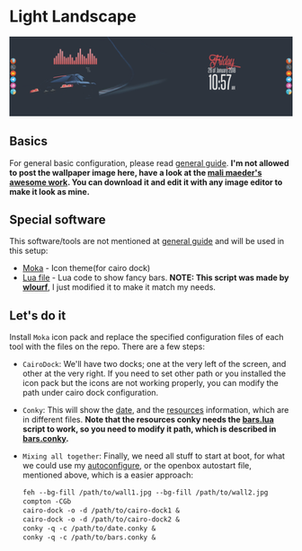 # Light Landscape

![Final result](preview.png)

## Basics
For general basic configuration, please read [general guide](../README.md). __I'm not allowed to post the wallpaper image here, have a look at the [mali maeder's awesome work](https://www.pexels.com/photo/cliffs-clouds-cloudy-daylight-746421/). You can download it and edit it with any image editor to make it look as mine.__

## Special software
This software/tools are not mentioned at [general guide](../README.md) and will be used in this setup:
* [Moka](https://aur.archlinux.org/packages/moka-icon-theme/) - Icon theme(for cairo dock)
* [Lua file](../Ligth_Hands/Conky/bars.lua) - Lua code to show fancy bars. __NOTE: This script was made by [wlourf](http://u-scripts.blogspot.com/2010/07/bargraph-widget.html)__, I just modified it to make it match my needs.

## Let's do it
Install `Moka` icon pack and replace the specified configuration files of each tool with the files on the repo. There are a few steps:

* `CairoDock`: We'll have two docks; one at the very left of the screen, and other at the very right. If you need to set other path or you installed the icon pack but the icons are not working properly, you can modify the path under cairo dock configuration.

* `Conky`: This will show the [date](Conky/date.conky), and the [resources](Conky/resources.conky) information, which are in different files. __Note that the resources conky needs the [bars.lua](Conky/bars.lua) script to work, so you need to modify it path, which is described in [bars.conky](Conky/bars.conky).__

* `Mixing all together`: Finally, we need all stuff to start at boot, for what we could use my [autoconfigure](../autoconfigure.sh), or the openbox autostart file, mentioned above, which is a easier approach:

      feh --bg-fill /path/to/wall1.jpg --bg-fill /path/to/wall2.jpg
      compton -CGb
      cairo-dock -o -d /path/to/cairo-dock1 &
      cairo-dock -o -d /path/to/cairo-dock2 &
      conky -q -c /path/to/date.conky &
      conky -q -c /path/to/bars.conky &
